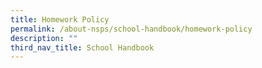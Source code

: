 ```yaml
---
title: Homework Policy
permalink: /about-nsps/school-handbook/homework-policy
description: ""
third_nav_title: School Handbook
---
```

